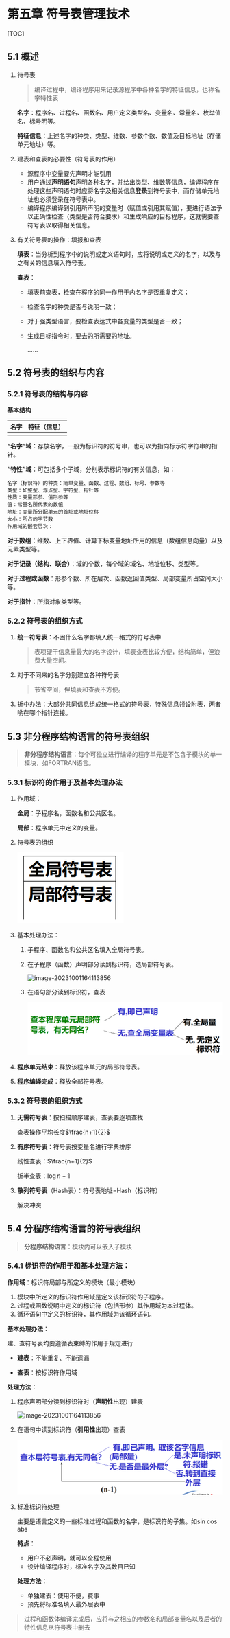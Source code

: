 # 第五章 符号表管理技术

[TOC]

## 5.1 概述

1. 符号表

   > 编译过程中，编译程序用来记录源程序中各种名字的特征信息，也称名字特性表

   **名字**：程序名、过程名、函数名、用户定义类型名、变量名、常量名、枚举值名、标号明等。

   **特征信息**：上述名字的种类、类型、维数、参数个数、数值及目标地址（存储单元地址）等。

2. 建表和查表的必要性（符号表的作用）

   - 源程序中变量要先声明才能引用
   - 用户通过**声明语句**声明各种名字，并给出类型、维数等信息，编译程序在处理这些声明语句时应将名字及相关信息**登录**到符号表中，而存储单元地址也必须登录在符号表中。
   - 编译程序编译到引用所声明的变量时（赋值或引用其赋值），要进行语法予以正确性检查（类型是否符合要求）和生成响应的目标程序，这就需要查符号表以取得相关信息。

3. 有关符号表的操作：填报和查表

   **填表**：当分析到程序中的说明或定义语句时，应将说明或定义的名字，以及与之有关的信息填入符号表。

   **查表**：

   - 填表前查表，检查在程序的同一作用于内名字是否重复定义；

   - 检查名字的种类是否与说明一致；

   - 对于强类型语言，要检查表达式中各变量的类型是否一致；

   - 生成目标指令时，要去的所需要的地址。

     ……

## 5.2 符号表的组织与内容

### 5.2.1 符号表的结构与内容

**基本结构**

| 名字 | 特征（信息） |
| ---- | ------------ |
|      |              |

**“名字”域**：存放名字，一般为标识符的符号串，也可以为指向标示符字符串的指针。

**“特性”域**：可包括多个子域，分别表示标识符的有关信息，如：

```txt
名字（标识符）的种类：简单变量、函数、过程、数组、标号、参数等
类型：如整型、浮点型、字符型、指针等
性质：变量形参、值形参等
值：常量名所代表的数值
地址：变量所分配单元的首址或地址位移
大小：所占的字节数
作用域的嵌套层次：
```

**对于数组**：维数、上下界值、计算下标变量地址所用的信息（数组信息向量）以及元素类型等。

**对于记录（结构、联合）**：域的个数，每个域的域名、地址位移、类型等。

**对于过程或函数**：形参个数、所在层次、函数返回值类型、局部变量所占空间大小等。

**对于指针**：所指对象类型等。

### 5.2.2 符号表的组织方式

1. **统一符号表**：不困什么名字都填入统一格式的符号表中

   > 表项硬干信息量最大的名字设计，填表查表比较方便，结构简单，但浪费大量空间。

2. 对于不同来的名字分别建立各种符号表

   > 节省空间，但填表和查表不方便。

3. 折中办法：大部分共同信息组成统一格式的符号表，特殊信息领设附表，两者哟在哪个指针连接。

## 5.3 非分程序结构语言的符号表组织

> **非分程序结构语言**：每个可独立进行编译的程序单元是不包含子模块的单一模块，如FORTRAN语言。

### 5.3.1 标识符的作用于及基本处理办法

1. 作用域：

   **全局**：子程序名，函数名和公共区名。

   **局部**：程序单元中定义的变量。

2. 符号表的组织

   ![5-3-1](img\5-3-1.png)

3. 基本处理办法：

   1. 子程序、函数名和公共区名填入全局符号表。

   2. 在子程序（函数）声明部分读到标识符，造局部符号表。

      ![image-20231001164113856](C:\Users\lin'xiao\AppData\Roaming\Typora\typora-user-images\image-20231001164113856.png)

   3. 在语句部分读到标识符，查表

      ![](./img/image-20231001165325305-1696150409318-1.png)

4. **程序单元结束**：释放该程序单元的局部符号表。

5. **程序编译完成**：释放全部符号表。

### 5.3.2 符号表的组织方式

1. **无需符号表**：按扫描顺序建表，查表要逐项查找

   查表操作平均长度$\frac{n+1}{2}$

2. **有序符号表**：符号表按变量名进行字典排序

   线性查表：$\frac{n+1}{2}$

   折半查表：$\log n-1$

3. **散列符号表**（Hash表）：符号表地址=Hash（标识符）

   解决冲突

## 5.4 分程序结构语言的符号表组织

> **分程序结构语言**：模块内可以嵌入子模块

### 5.4.1 标识符的作用于和基本处理方法：

**作用域**：标识符局部与所定义的模块（最小模块）

1. 模块中所定义的标识符作用域是定义该标识符的子程序。
2. 过程或函数说明中定义的标识符（包括形参）其作用域为本过程体。
3. 循环语句中定义的标识符，其作用域为该循环语句。

**基本处理办法**：

建、查符号表均要遵循表束缚的作用于规定进行

- **建表**：不能重复、不能遗漏

- **查表**：按标识符作用域

**处理方法**：

1. 程序声明部分读到标识符时（**声明性**出现）建表

   ![image-20231001164113856](C:\Users\lin'xiao\AppData\Roaming\Typora\typora-user-images\image-20231001164113856.png)

2. 在语句中读到标识符（**引用性**出现）查表

   ![image-20231001171439924](./img/image-20231001171439924-1696151684448-3.png)

3. 标准标识符处理

   主要是语言定义的一些标准过程和函数的名字，是标识符的子集。如sin cos abs

   **特点**：

   - 用户不必声明，就可以全程使用
   - 设计编译程序时，标准名字及其数目已知

   **处理方法**：

   - 单独建表：使用不便，费事
   - 预先将标准名填入最外层表中

> 过程和函数体编译完成后，应将与之相应的参数名和局部变量名以及后者的特性信息从符号表中删去